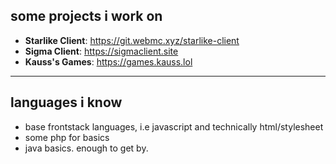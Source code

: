 
## some projects i work on 

- **Starlike Client**: https://git.webmc.xyz/starlike-client
- **Sigma Client**: https://sigmaclient.site
- **Kauss's Games**: https://games.kauss.lol

---

## languages i know

 - base frontstack languages, i.e javascript and technically html/stylesheet
 - some php for basics
 - java basics. enough to get by. 



